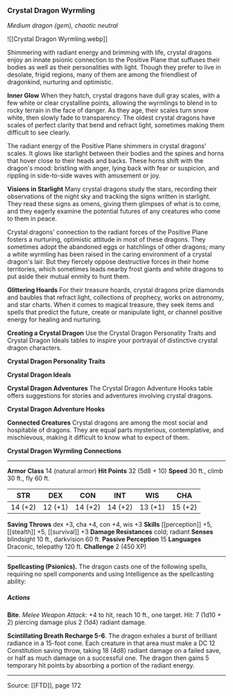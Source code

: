 ### Crystal Dragon Wyrmling
_Medium dragon (gem), chaotic neutral_

![[Crystal Dragon Wyrmling.webp]]

Shimmering with radiant energy and brimming with life, crystal dragons enjoy an innate psionic connection to the Positive Plane that suffuses their bodies as well as their personalities with light. Though they prefer to live in desolate, frigid regions, many of them are among the friendliest of dragonkind, nurturing and optimistic.


**Inner Glow** When they hatch, crystal dragons have dull gray scales, with a few white or clear crystalline points, allowing the wyrmlings to blend in to rocky terrain in the face of danger. As they age, their scales turn snow white, then slowly fade to transparency. The oldest crystal dragons have scales of perfect clarity that bend and refract light, sometimes making them difficult to see clearly.

The radiant energy of the Positive Plane shimmers in crystal dragons' scales. It glows like starlight between their bodies and the spines and horns that hover close to their heads and backs. These horns shift with the dragon's mood: bristling with anger, lying back with fear or suspicion, and rippling in side-to-side waves with amusement or joy.


**Visions in Starlight** Many crystal dragons study the stars, recording their observations of the night sky and tracking the signs written in starlight. They read these signs as omens, giving them glimpses of what is to come, and they eagerly examine the potential futures of any creatures who come to them in peace.

Crystal dragons' connection to the radiant forces of the Positive Plane fosters a nurturing, optimistic attitude in most of these dragons. They sometimes adopt the abandoned eggs or hatchlings of other dragons; many a white wyrmling has been raised in the caring environment of a crystal dragon's lair. But they fiercely oppose destructive forces in their home territories, which sometimes leads nearby frost giants and white dragons to put aside their mutual enmity to hunt them.


**Glittering Hoards** For their treasure hoards, crystal dragons prize diamonds and baubles that refract light, collections of prophecy, works on astronomy, and star charts. When it comes to magical treasure, they seek items and spells that predict the future, create or manipulate light, or channel positive energy for healing and nurturing.


**Creating a Crystal Dragon** Use the Crystal Dragon Personality Traits and Crystal Dragon Ideals tables to inspire your portrayal of distinctive crystal dragon characters.

**Crystal Dragon Personality Traits** 


**Crystal Dragon Ideals** 



**Crystal Dragon Adventures** The Crystal Dragon Adventure Hooks table offers suggestions for stories and adventures involving crystal dragons.

**Crystal Dragon Adventure Hooks** 


**Connected Creatures** Crystal dragons are among the most social and hospitable of dragons. They are equal parts mysterious, contemplative, and mischievous, making it difficult to know what to expect of them.


**Crystal Dragon Wyrmling Connections** 






---

**Armor Class** 14 (natural armor)
**Hit Points** 32 (5d8 + 10)
**Speed** 30 ft., climb 30 ft., fly 60 ft.

| STR     | DEX     | CON     | INT     | WIS     | CHA     |
|---------|---------|---------|---------|---------|---------|
| 14 (+2) | 12 (+1) | 14 (+2) | 14 (+2) | 13 (+1) | 15 (+2) |

**Saving Throws** dex +3, cha +4, con +4, wis +3
**Skills** [[perception]] +5, [[stealth]] +5, [[survival]] +3
**Damage Resistances** cold; radiant
**Senses** blindsight 10 ft., darkvision 60 ft.
**Passive Perception** 15
**Languages** Draconic, telepathy 120 ft.
**Challenge** 2 (450 XP)

---

**Spellcasting (Psionics).** The dragon casts one of the following spells, requiring no spell components and using Intelligence as the spellcasting ability:

##### Actions
**Bite**. _Melee Weapon Attack:_ +4 to hit, reach 10 ft., one target. Hit: 7 (1d10 + 2) piercing damage plus 2 (1d4) radiant damage.

**Scintillating Breath Recharge 5-6**. The dragon exhales a burst of brilliant radiance in a 15-foot cone. Each creature in that area must make a DC 12 Constitution saving throw, taking 18 (4d8) radiant damage on a failed save, or half as much damage on a successful one. The dragon then gains 5 temporary hit points by absorbing a portion of the radiant energy.


---

Source: [[FTD]], page 172